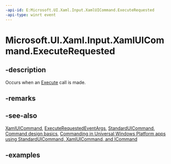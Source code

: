 ```yaml
---
-api-id: E:Microsoft.UI.Xaml.Input.XamlUICommand.ExecuteRequested
-api-type: winrt event
---
```


<!-- Event syntax.
public event TypedEventHandler ExecuteRequested<XamlUICommand, ExecuteRequestedEventArgs>
-->

# Microsoft.UI.Xaml.Input.XamlUICommand.ExecuteRequested

## -description

Occurs when an [Execute](xamluicommand_execute_171295283.md) call is made.

## -remarks

## -see-also

[XamlUICommand](xamluicommand.md), [ExecuteRequestedEventArgs](executerequestedeventargs.md), [StandardUICommand](standarduicommand.md), [Command design basics](/windows/uwp/layout/commanding-basics), [Commanding in Universal Windows Platform apps using StandardUICommand, XamlUICommand, and ICommand](/windows/apps/design/controls/commanding)

## -examples
